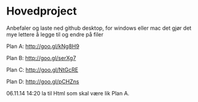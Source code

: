 Hovedproject
============
Anbefaler og laste ned github desktop, for windows eller mac det gjør det mye lettere å legge til og endre på filer

Plan A:  http://goo.gl/kNg8H9

Plan B: http://goo.gl/serXg7

Plan C: http://goo.gl/NtGcRE

Plan D: http://goo.gl/pCHZns

06.11.14 14:20 la til Html som skal være lik Plan A.

